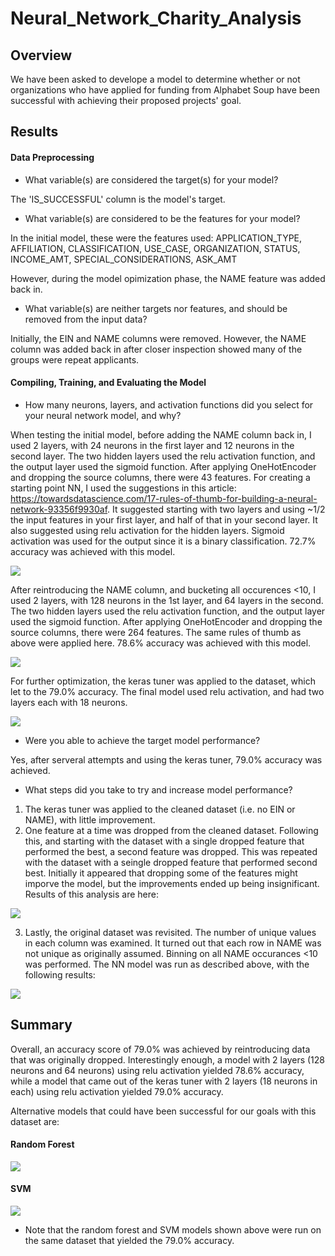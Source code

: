 # Neural_Network_Charity_Analysis

## Overview
We have been asked to develope a model to determine whether or not organizations who have applied for funding from Alphabet Soup have been successful with achieving their proposed projects' goal.

## Results

#### Data Preprocessing
- What variable(s) are considered the target(s) for your model?

The 'IS_SUCCESSFUL' column is the model's target.


- What variable(s) are considered to be the features for your model?

In the initial model, these were the features used:
APPLICATION_TYPE, AFFILIATION, CLASSIFICATION, USE_CASE, ORGANIZATION, STATUS, INCOME_AMT, SPECIAL_CONSIDERATIONS, ASK_AMT

However, during the model opimization phase, the NAME feature was added back in.



- What variable(s) are neither targets nor features, and should be removed from the input data?

Initially, the EIN and NAME columns were removed. However, the NAME column was added back in after closer inspection showed many of the groups were repeat applicants.

#### Compiling, Training, and Evaluating the Model
- How many neurons, layers, and activation functions did you select for your neural network model, and why?

When testing the initial model, before adding the NAME column back in, I used 2 layers, with 24 neurons in the first layer and 12 neurons in the second layer. The two hidden layers used the relu activation function, and the output layer used the sigmoid function. After applying OneHotEncoder and dropping the source columns, there were 43 features. For creating a starting point NN, I used the suggestions in this article: https://towardsdatascience.com/17-rules-of-thumb-for-building-a-neural-network-93356f9930af. It suggested starting with two layers and using ~1/2 the input features in your first layer, and half of that in your second layer. It also suggested using relu activation for the hidden layers. Sigmoid activation was used for the output since it is a binary classification. 72.7% accuracy was achieved with this model.

![](https://github.com/mzabrisk/Neural_Network_Charity_Analysis/blob/61c0fff5f3d709143352aadf17c76279e5aa7ee4/images/sumary_initial_model.png)

After reintroducing the NAME column, and bucketing all occurences <10, I used 2 layers, with 128 neurons in the 1st layer, and 64 layers in the second. The two hidden layers used the relu activation function, and the output layer used the sigmoid function. After applying OneHotEncoder and dropping the source columns, there were 264 features. The same rules of thumb as above were applied here. 78.6% accuracy was achieved with this model.

![](https://github.com/mzabrisk/Neural_Network_Charity_Analysis/blob/b373998f00c1cc725d16c79c31b51702bc4566cc/images/summary_intermediate_model.png)

For further optimization, the keras tuner was applied to the dataset, which let to the 79.0% accuracy. The final model used relu activation, and had two layers each with 18 neurons.

![](https://github.com/mzabrisk/Neural_Network_Charity_Analysis/blob/61c0fff5f3d709143352aadf17c76279e5aa7ee4/images/sumary_final_model.png)

- Were you able to achieve the target model performance?

Yes, after serveral attempts and using the keras tuner, 79.0% accuracy was achieved.

- What steps did you take to try and increase model performance?

1. The keras tuner was applied to the cleaned dataset (i.e. no EIN or NAME), with little improvement.
2. One feature at a time was dropped from the cleaned dataset. Following this, and starting with the dataset with a single dropped feature that performed the best, a second feature was dropped. This was repeated with the dataset with a seingle dropped feature that performed second best. Initially it appeared that dropping some of the features might imporve the model, but the improvements ended up being insignificant. Results of this analysis are here:

![](https://github.com/mzabrisk/Neural_Network_Charity_Analysis/blob/61c0fff5f3d709143352aadf17c76279e5aa7ee4/images/dropped_column_df.png)

3. Lastly, the original dataset was revisited. The number of unique values in each column was examined. It turned out that each row in NAME was not unique as originally assumed. Binning on all NAME occurances <10 was performed. The NN model was run as described above, with the following results:

![](https://github.com/mzabrisk/Neural_Network_Charity_Analysis/blob/61c0fff5f3d709143352aadf17c76279e5aa7ee4/images/final_model_results.png)


## Summary

Overall, an accuracy score of 79.0% was achieved by reintroducing data that was originally dropped. Interestingly enough, a model with 2 layers (128 neurons and 64 neurons) using relu activation yielded 78.6% accuracy, while a model that came out of the keras tuner with 2 layers (18 neurons in each) using relu activation yielded 79.0% accuracy.

Alternative models that could have been successful for our goals with this dataset are:

#### Random Forest
![](https://github.com/mzabrisk/Neural_Network_Charity_Analysis/blob/61c0fff5f3d709143352aadf17c76279e5aa7ee4/images/random_forest.png)


#### SVM
![](https://github.com/mzabrisk/Neural_Network_Charity_Analysis/blob/61c0fff5f3d709143352aadf17c76279e5aa7ee4/images/SVM.png)

* Note that the random forest and SVM models shown above were run on the same dataset that yielded the 79.0% accuracy.
